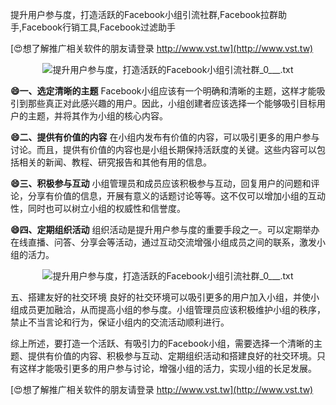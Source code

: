 提升用户参与度，打造活跃的Facebook小组引流社群,Facebook拉群助手,Facebook行销工具,Facebook过滤助手

[😍想了解推广相关软件的朋友请登录 http://www.vst.tw](http://www.vst.tw)

 <center><img src="https://vst.tw/MP4/tuiguang/png/5.png" alt="提升用户参与度，打造活跃的Facebook小组引流社群_0___.txt"></center>

**😄一、选定清晰的主题**
Facebook小组应该有一个明确和清晰的主题，这样才能吸引到那些真正对此感兴趣的用户。因此，小组创建者应该选择一个能够吸引目标用户的主题，并将其作为小组的核心内容。

**😄二、提供有价值的内容**
在小组内发布有价值的内容，可以吸引更多的用户参与讨论。而且，提供有价值的内容也是小组长期保持活跃度的关键。这些内容可以包括相关的新闻、教程、研究报告和其他有用的信息。

**😄三、积极参与互动**
小组管理员和成员应该积极参与互动，回复用户的问题和评论，分享有价值的信息，开展有意义的话题讨论等等。这不仅可以增加小组的互动性，同时也可以树立小组的权威性和信誉度。

**😄四、定期组织活动**
组织活动是提升用户参与度的重要手段之一。可以定期举办在线直播、问答、分享会等活动，通过互动交流增强小组成员之间的联系，激发小组的活力。

 <center><img src="https://vst.tw/MP4/tuiguang/png/2.png" alt="提升用户参与度，打造活跃的Facebook小组引流社群_0___.txt"></center>

五、搭建友好的社交环境
良好的社交环境可以吸引更多的用户加入小组，并使小组成员更加融洽，从而提高小组的参与度。小组管理员应该积极维护小组的秩序，禁止不当言论和行为，保证小组内的交流活动顺利进行。

综上所述，要打造一个活跃、有吸引力的Facebook小组，需要选择一个清晰的主题、提供有价值的内容、积极参与互动、定期组织活动和搭建良好的社交环境。只有这样才能吸引更多的用户参与讨论，增强小组的活力，实现小组的长足发展。

[😍想了解推广相关软件的朋友请登录 http://www.vst.tw](http://www.vst.tw)



